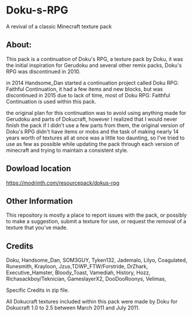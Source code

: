 # Doku-s-RPG
A revival of a classic Minecraft texture pack

**About**:
------------
This pack is a continuation of Doku's RPG,
a texture pack by Doku, it was the initial inspiration for Gerudoku and several other remix packs, Doku's RPG was discontinued in 2010.

in 2014 Handsome_Dan started a continuation project called Doku RPG: Faithful Continuation,
it had a few items and new blocks, but was discontinued in 2015 due to lack of time,
most of Doku RPG: Faithful Continuation is used within this pack.

the original plan for this continuation was to avoid using anything made for Gerudoku and parts of Dokucraft, however I realized that I would never finish the pack if I didn't use a few parts from them, the original version of Doku's RPG didn't have items or mobs and the task of making nearly 14 years worth of textures all at once was a little too daunting, so I've tried to use as few as possible while updating the pack through each version of minecraft and trying to maintain a consistent style.


**Dowload location**
------------------------------

https://modrinth.com/resourcepack/dokus-rpg


**Other Information**
------------------------------
This repository is mostly a place to report issues with the pack,
or possibly to make a suggestion, submit a texture for use, or request the removal of a texture that you've made.



**Credits**
------------------------------
Doku, Handsome_Dan, SOM3GUY, Tyken132, Jademalo, Lilyo, Coagulated, Runesmith, Krayloon, Jzus,TDWP_FTW/Forstride, DrZhark, Executive_Hamster, Bloody_Toast, Vamediah, History, Hozz, Richasackboy/Teknician, GameslayerX2, DooDooRoonys, Velimas,

Specific Credits in zip file.

All Dokucraft textures included within this pack were made by Doku for Dokucraft 1.0 to 2.5 between March 2011 and July 2011.
